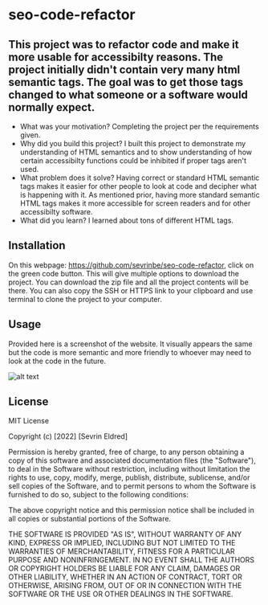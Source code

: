# seo-code-refactor

## This project was to refactor code and make it more usable for accessibilty reasons. The project initially didn't contain very many html semantic tags. The goal was to get those tags changed to what someone or a software would normally expect.

- What was your motivation? Completing the project per the requirements given.
- Why did you build this project? I built this project to demonstrate my understanding of HTML semantics and to show understanding of how certain accessibilty functions could be inhibited if proper tags aren't used.
- What problem does it solve? Having correct or standard HTML semantic tags makes it easier for other people to look at code and decipher what is happening with it. As mentioned prior, having more standard semantic HTML tags makes it more accessible for screen readers and for other accessibilty software.
- What did you learn? I learned about tons of different HTML tags.

## Installation

On this webpage: https://github.com/sevrinbe/seo-code-refactor, click on the green code button. This will give multiple options to download the project. You can download the zip file and all the project contents will be there. You can also copy the SSH or HTTPS link to your clipboard and use terminal to clone the project to your computer.

## Usage

Provided here is a screenshot of the website. It visually appears the same but the code is more semantic and more friendly to whoever may need to look at the code in the future.

![alt text](assets\images\webpage-screenshot.png)

## License

MIT License

Copyright (c) [2022] [Sevrin Eldred]

Permission is hereby granted, free of charge, to any person obtaining a copy
of this software and associated documentation files (the "Software"), to deal
in the Software without restriction, including without limitation the rights
to use, copy, modify, merge, publish, distribute, sublicense, and/or sell
copies of the Software, and to permit persons to whom the Software is
furnished to do so, subject to the following conditions:

The above copyright notice and this permission notice shall be included in all
copies or substantial portions of the Software.

THE SOFTWARE IS PROVIDED "AS IS", WITHOUT WARRANTY OF ANY KIND, EXPRESS OR
IMPLIED, INCLUDING BUT NOT LIMITED TO THE WARRANTIES OF MERCHANTABILITY,
FITNESS FOR A PARTICULAR PURPOSE AND NONINFRINGEMENT. IN NO EVENT SHALL THE
AUTHORS OR COPYRIGHT HOLDERS BE LIABLE FOR ANY CLAIM, DAMAGES OR OTHER
LIABILITY, WHETHER IN AN ACTION OF CONTRACT, TORT OR OTHERWISE, ARISING FROM,
OUT OF OR IN CONNECTION WITH THE SOFTWARE OR THE USE OR OTHER DEALINGS IN THE
SOFTWARE.
